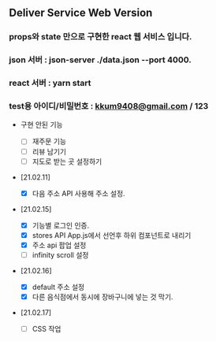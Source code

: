 ## Deliver Service Web Version

### props와 state 만으로 구현한 react 웹 서비스 입니다.

### json 서버 : json-server ./data.json --port 4000.

### react 서버 : yarn start

### test용 아이디/비밀번호 : kkum9408@gmail.com / 123

- 구현 안된 기능
  - [ ] 재주문 기능
  - [ ] 리뷰 남기기
  - [ ] 지도로 받는 곳 설정하기
- [21.02.11]

  - [x] 다음 주소 API 사용해 주소 설정.

- [21.02.15]

  - [x] 기능별 로그인 인증.
  - [x] stores API App.js에서 선언후 하위 컴포넌트로 내리기
  - [x] 주소 api 팝업 설정
  - [ ] infinity scroll 설정

- [21.02.16]

  - [x] default 주소 설정
  - [x] 다른 음식점에서 동시에 장바구니에 넣는 것 막기.

- [21.02.17]
  - [ ] CSS 작업
